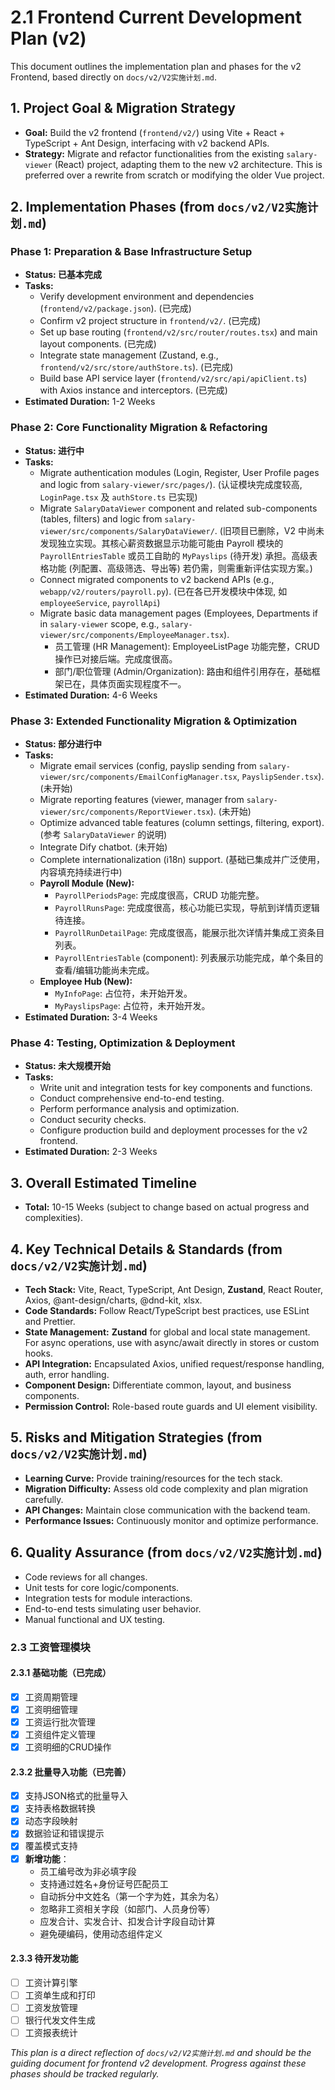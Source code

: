 # 2.1 Frontend Current Development Plan (v2)

This document outlines the implementation plan and phases for the v2 Frontend, based directly on `docs/v2/V2实施计划.md`.

## 1. Project Goal & Migration Strategy

*   **Goal:** Build the v2 frontend (`frontend/v2/`) using Vite + React + TypeScript + Ant Design, interfacing with v2 backend APIs.
*   **Strategy:** Migrate and refactor functionalities from the existing `salary-viewer` (React) project, adapting them to the new v2 architecture. This is preferred over a rewrite from scratch or modifying the older Vue project.

## 2. Implementation Phases (from `docs/v2/V2实施计划.md`)

### Phase 1: Preparation & Base Infrastructure Setup
*   **Status: 已基本完成**
*   **Tasks:**
    *   Verify development environment and dependencies (`frontend/v2/package.json`). (已完成)
    *   Confirm v2 project structure in `frontend/v2/`. (已完成)
    *   Set up base routing (`frontend/v2/src/router/routes.tsx`) and main layout components. (已完成)
    *   Integrate state management (Zustand, e.g., `frontend/v2/src/store/authStore.ts`). (已完成)
    *   Build base API service layer (`frontend/v2/src/api/apiClient.ts`) with Axios instance and interceptors. (已完成)
*   **Estimated Duration:** 1-2 Weeks

### Phase 2: Core Functionality Migration & Refactoring
*   **Status: 进行中**
*   **Tasks:**
    *   Migrate authentication modules (Login, Register, User Profile pages and logic from `salary-viewer/src/pages/`). (认证模块完成度较高, `LoginPage.tsx` 及 `authStore.ts` 已实现)
    *   Migrate `SalaryDataViewer` component and related sub-components (tables, filters) and logic from `salary-viewer/src/components/SalaryDataViewer/`. (旧项目已删除，V2 中尚未发现独立实现。其核心薪资数据显示功能可能由 Payroll 模块的 `PayrollEntriesTable` 或员工自助的 `MyPayslips` (待开发) 承担。高级表格功能 (列配置、高级筛选、导出等) 若仍需，则需重新评估实现方案。)
    *   Connect migrated components to v2 backend APIs (e.g., `webapp/v2/routers/payroll.py`). (已在各已开发模块中体现, 如 `employeeService`, `payrollApi`)
    *   Migrate basic data management pages (Employees, Departments if in `salary-viewer` scope, e.g., `salary-viewer/src/components/EmployeeManager.tsx`).
        *   员工管理 (HR Management): EmployeeListPage 功能完整，CRUD 操作已对接后端。完成度很高。
        *   部门/职位管理 (Admin/Organization): 路由和组件引用存在，基础框架已在，具体页面实现程度不一。
*   **Estimated Duration:** 4-6 Weeks

### Phase 3: Extended Functionality Migration & Optimization
*   **Status: 部分进行中**
*   **Tasks:**
    *   Migrate email services (config, payslip sending from `salary-viewer/src/components/EmailConfigManager.tsx`, `PayslipSender.tsx`). (未开始)
    *   Migrate reporting features (viewer, manager from `salary-viewer/src/components/ReportViewer.tsx`). (未开始)
    *   Optimize advanced table features (column settings, filtering, export). (参考 `SalaryDataViewer` 的说明)
    *   Integrate Dify chatbot. (未开始)
    *   Complete internationalization (i18n) support. (基础已集成并广泛使用，内容填充持续进行中)
    *   **Payroll Module (New):**
        *   `PayrollPeriodsPage`: 完成度很高，CRUD 功能完整。
        *   `PayrollRunsPage`: 完成度很高，核心功能已实现，导航到详情页逻辑待连接。
        *   `PayrollRunDetailPage`: 完成度很高，能展示批次详情并集成工资条目列表。
        *   `PayrollEntriesTable` (component): 列表展示功能完成，单个条目的查看/编辑功能尚未完成。
    *   **Employee Hub (New):**
        *   `MyInfoPage`: 占位符，未开始开发。
        *   `MyPayslipsPage`: 占位符，未开始开发。
*   **Estimated Duration:** 3-4 Weeks

### Phase 4: Testing, Optimization & Deployment
*   **Status: 未大规模开始**
*   **Tasks:**
    *   Write unit and integration tests for key components and functions.
    *   Conduct comprehensive end-to-end testing.
    *   Perform performance analysis and optimization.
    *   Conduct security checks.
    *   Configure production build and deployment processes for the v2 frontend.
*   **Estimated Duration:** 2-3 Weeks

## 3. Overall Estimated Timeline
*   **Total:** 10-15 Weeks (subject to change based on actual progress and complexities).

## 4. Key Technical Details & Standards (from `docs/v2/V2实施计划.md`)

*   **Tech Stack:** Vite, React, TypeScript, Ant Design, **Zustand**, React Router, Axios, @ant-design/charts, @dnd-kit, xlsx.
*   **Code Standards:** Follow React/TypeScript best practices, use ESLint and Prettier.
*   **State Management:** **Zustand** for global and local state management. For async operations, use with async/await directly in stores or custom hooks.
*   **API Integration:** Encapsulated Axios, unified request/response handling, auth, error handling.
*   **Component Design:** Differentiate common, layout, and business components.
*   **Permission Control:** Role-based route guards and UI element visibility.

## 5. Risks and Mitigation Strategies (from `docs/v2/V2实施计划.md`)

*   **Learning Curve:** Provide training/resources for the tech stack.
*   **Migration Difficulty:** Assess old code complexity and plan migration carefully.
*   **API Changes:** Maintain close communication with the backend team.
*   **Performance Issues:** Continuously monitor and optimize performance.

## 6. Quality Assurance (from `docs/v2/V2实施计划.md`)

*   Code reviews for all changes.
*   Unit tests for core logic/components.
*   Integration tests for module interactions.
*   End-to-end tests simulating user behavior.
*   Manual functional and UX testing.

### 2.3 工资管理模块

#### 2.3.1 基础功能（已完成）
- [x] 工资周期管理
- [x] 工资明细管理
- [x] 工资运行批次管理
- [x] 工资组件定义管理
- [x] 工资明细的CRUD操作

#### 2.3.2 批量导入功能（已完善）
- [x] 支持JSON格式的批量导入
- [x] 支持表格数据转换
- [x] 动态字段映射
- [x] 数据验证和错误提示
- [x] 覆盖模式支持
- [x] **新增功能**：
  - 员工编号改为非必填字段
  - 支持通过姓名+身份证号匹配员工
  - 自动拆分中文姓名（第一个字为姓，其余为名）
  - 忽略非工资相关字段（如部门、人员身份等）
  - 应发合计、实发合计、扣发合计字段自动计算
  - 避免硬编码，使用动态组件定义

#### 2.3.3 待开发功能
- [ ] 工资计算引擎
- [ ] 工资单生成和打印
- [ ] 工资发放管理
- [ ] 银行代发文件生成
- [ ] 工资报表统计

*This plan is a direct reflection of `docs/v2/V2实施计划.md` and should be the guiding document for frontend v2 development. Progress against these phases should be tracked regularly.* 